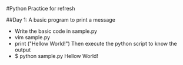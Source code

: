 #Python Practice for refresh 

##Day 1: A basic program to print a message
- Write the basic code in sample.py
- vim sample.py
- print ("Hellow World!")
Then execute the python script to know the output
- $ python sample.py
    Hellow World!
